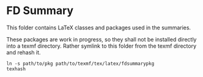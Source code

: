 # FD Summary

This folder contains LaTeX classes and packages used in the summaries.

These packages are work in progress, so they shall not be installed directly into a texmf directory. Rather symlink to this folder from the texmf directory and rehash it.

    ln -s path/to/pkg path/to/texmf/tex/latex/fdsummarypkg
    texhash
